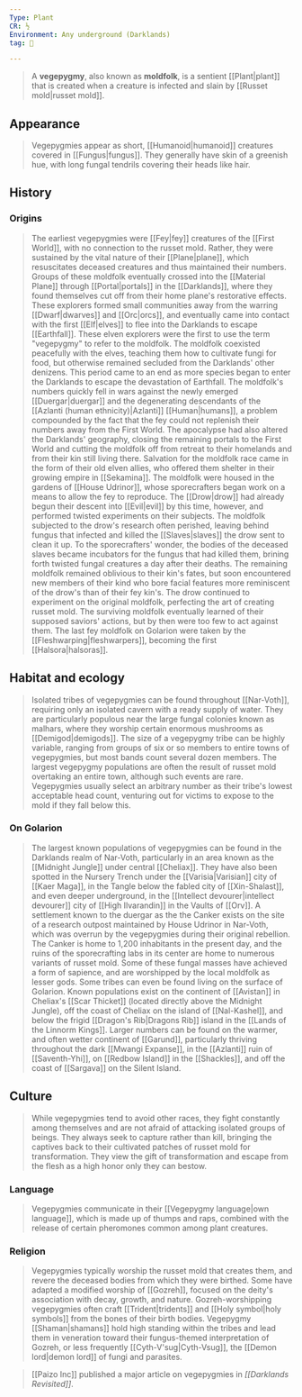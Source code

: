 ```yaml
---
Type: Plant
CR: ½
Environment: Any underground (Darklands)
tag: 👹

---
```


> A **vegepygmy**, also known as **moldfolk**, is a sentient [[Plant|plant]] that is created when a creature is infected and slain by [[Russet mold|russet mold]].



## Appearance

> Vegepygmies appear as short, [[Humanoid|humanoid]] creatures covered in [[Fungus|fungus]]. They generally have skin of a greenish hue, with long fungal tendrils covering their heads like hair.


## History


### Origins

> The earliest vegepygmies were [[Fey|fey]] creatures of the [[First World]], with no connection to the russet mold. Rather, they were sustained by the vital nature of their [[Plane|plane]], which resuscitates deceased creatures and thus maintained their numbers. Groups of these moldfolk eventually crossed into the [[Material Plane]] through [[Portal|portals]] in the [[Darklands]], where they found themselves cut off from their home plane's restorative effects. These explorers formed small communities away from the warring [[Dwarf|dwarves]] and [[Orc|orcs]], and eventually came into contact with the first [[Elf|elves]] to flee into the Darklands to escape [[Earthfall]]. These elven explorers were the first to use the term "vegepygmy" to refer to the moldfolk. The moldfolk coexisted peacefully with the elves, teaching them how to cultivate fungi for food, but otherwise remained secluded from the Darklands' other denizens.
> This period came to an end as more species began to enter the Darklands to escape the devastation of Earthfall. The moldfolk's numbers quickly fell in wars against the newly emerged [[Duergar|duergar]] and the degenerating descendants of the [[Azlanti (human ethnicity)|Azlanti]] [[Human|humans]], a problem compounded by the fact that the fey could not replenish their numbers away from the First World. The apocalypse had also altered the Darklands' geography, closing the remaining portals to the First World and cutting the moldfolk off from retreat to their homelands and from their kin still living there. Salvation for the moldfolk race came in the form of their old elven allies, who offered them shelter in their growing empire in [[Sekamina]].
> The moldfolk were housed in the gardens of [[House Udrinor]], whose sporecrafters began work on a means to allow the fey to reproduce. The [[Drow|drow]] had already begun their descent into [[Evil|evil]] by this time, however, and performed twisted experiments on their subjects. The moldfolk subjected to the drow's research often perished, leaving behind fungus that infected and killed the [[Slaves|slaves]] the drow sent to clean it up. To the sporecrafters' wonder, the bodies of the deceased slaves became incubators for the fungus that had killed them, brining forth twisted fungal creatures a day after their deaths.
> The remaining moldfolk remained oblivious to their kin's fates, but soon encountered new members of their kind who bore facial features more reminiscent of the drow's than of their fey kin's. The drow continued to experiment on the original moldfolk, perfecting the art of creating russet mold. The surviving moldfolk eventually learned of their supposed saviors' actions, but by then were too few to act against them. The last fey moldfolk on Golarion were taken by the [[Fleshwarping|fleshwarpers]], becoming the first [[Halsora|halsoras]].


## Habitat and ecology

> Isolated tribes of vegepygmies can be found throughout [[Nar-Voth]], requiring only an isolated cavern with a ready supply of water. They are particularly populous near the large fungal colonies known as malhars, where they worship certain enormous mushrooms as [[Demigod|demigods]].
> The size of a vegepygmy tribe can be highly variable, ranging from groups of six or so members to entire towns of vegepygmies, but most bands count several dozen members. The largest vegepygmy populations are often the result of russet mold overtaking an entire town, although such events are rare. Vegepygmies usually select an arbitrary number as their tribe's lowest acceptable head count, venturing out for victims to expose to the mold if they fall below this.


### On Golarion

> The largest known populations of vegepygmies can be found in the Darklands realm of Nar-Voth, particularly in an area known as the [[Midnight Jungle]] under central [[Cheliax]]. They have also been spotted in the Nursery Trench under the [[Varisia|Varisian]] city of [[Kaer Maga]], in the Tangle below the fabled city of [[Xin-Shalast]], and even deeper underground, in the [[Intellect devourer|intellect devourer]] city of [[High Ilvarandin]] in the Vaults of [[Orv]]. A settlement known to the duergar as the the Canker exists on the site of a research outpost maintained by House Udrinor in Nar-Voth, which was overrun by the vegepygmies during their original rebellion. The Canker is home to 1,200 inhabitants in the present day, and the ruins of the sporecrafting labs in its center are home to numerous variants of russet mold. Some of these fungal masses have achieved a form of sapience, and are worshipped by the local moldfolk as lesser gods.
> Some tribes can even be found living on the surface of Golarion. Known populations exist on the continent of [[Avistan]] in Cheliax's [[Scar Thicket]] (located directly above the Midnight Jungle), off the coast of Cheliax on the island of [[Nal-Kashel]], and below the frigid [[Dragon's Rib|Dragons Rib]] island in the [[Lands of the Linnorm Kings]]. Larger numbers can be found on the warmer, and often wetter continent of [[Garund]], particularly thriving throughout the dark [[Mwangi Expanse]], in the [[Azlanti]] ruin of [[Saventh-Yhi]], on [[Redbow Island]] in the [[Shackles]], and off the coast of [[Sargava]] on the Silent Island.


## Culture

> While vegepygmies tend to avoid other races, they fight constantly among themselves and are not afraid of attacking isolated groups of beings. They always seek to capture rather than kill, bringing the captives back to their cultivated patches of russet mold for transformation. They view the gift of transformation and escape from the flesh as a high honor only they can bestow.


### Language

> Vegepygmies communicate in their [[Vegepygmy language|own language]], which is made up of thumps and raps, combined with the release of certain pheromones common among plant creatures.


### Religion

> Vegepygmies typically worship the russet mold that creates them, and revere the deceased bodies from which they were birthed. Some have adapted a modified worship of [[Gozreh]], focused on the deity's association with decay, growth, and nature. Gozreh-worshipping vegepygmies often craft [[Trident|tridents]] and [[Holy symbol|holy symbols]] from the bones of their birth bodies. Vegepygmy [[Shaman|shamans]] hold high standing within the tribes and lead them in veneration toward their fungus-themed interpretation of Gozreh, or less frequently [[Cyth-V'sug|Cyth-Vsug]], the [[Demon lord|demon lord]] of fungi and parasites.


> [[Paizo Inc]] published a major article on vegepygmies in *[[Darklands Revisited]]*.






